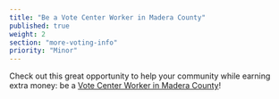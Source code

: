 ```yaml
---
title: "Be a Vote Center Worker in Madera County"
published: true
weight: 2
section: "more-voting-info"
priority: "Minor"
---
```


Check out this great opportunity to help your community while earning extra money: be a [Vote Center Worker in Madera County](http://votemadera.com/volunteers-and-pollworkers/working-at-the-polls/)!
